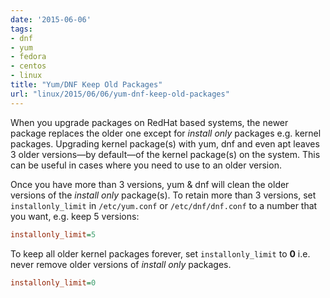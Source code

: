 ```yaml
---
date: '2015-06-06'
tags:
- dnf
- yum
- fedora
- centos
- linux
title: "Yum/DNF Keep Old Packages"
url: "linux/2015/06/06/yum-dnf-keep-old-packages"
---
```


When you upgrade packages on RedHat based systems, the newer package replaces the older one except for _install only_ packages e.g. kernel packages.
Upgrading kernel package(s) with yum, dnf and even apt leaves 3 older versions—by default—of the kernel package(s) on the system. This can be useful in cases where you need to use to an older version.
<!--more-->

Once you have more than 3 versions, yum & dnf will clean the older versions of the _install only_ package(s). To retain more than 3 versions, set `installonly_limit`  in `/etc/yum.conf` or `/etc/dnf/dnf.conf` to a number that you want, e.g. keep 5 versions:
```ini
installonly_limit=5
```

To keep all older kernel packages forever, set `installonly_limit` to **0** i.e. never remove older versions of _install only_ packages.
```ini
installonly_limit=0
```

